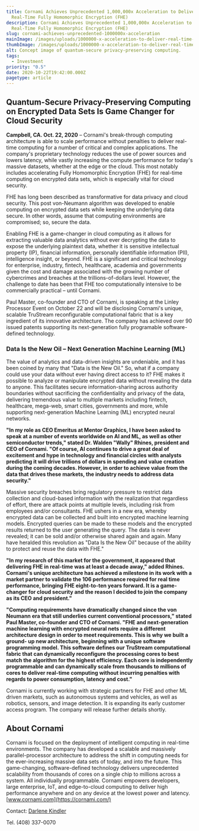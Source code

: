 ```yaml
---
title: Cornami Achieves Unprecedented 1,000,000x Acceleration to Deliver
  Real-Time Fully Homomorphic Encryption (FHE)
description: Cornami Achieves Unprecedented 1,000,000x Acceleration to Deliver
  Real-Time Fully Homomorphic Encryption (FHE)
slug: cornami-achieves-unprecedented-1000000x-acceleration
mainImage: /images/uploads/1000000-x-acceleration-to-deliver-real-time-fully-homomorphic-encryption-fhe-featured.jpg
thumbImage: /images/uploads/1000000-x-acceleration-to-deliver-real-time-fully-homomorphic-encryption-fhe-thumb.jpg
alt: Concept image of quantum-secure privacy-preserving computing.
tags:
  - Investment
priority: "0.5"
date: 2020-10-22T19:42:00.000Z
pagetype: article
---
```

## Quantum-Secure Privacy-Preserving Computing on Encrypted Data Sets Is Game Changer for Cloud Security

**Campbell, CA. Oct. 22, 2020** – Cornami's break-through computing architecture is able to scale performance without penalties to deliver real-time computing for a number of critical and complex applications.  The company's proprietary technology reduces the use of power sources and lowers latency, while vastly increasing the compute performance for today's massive datasets, whether at the edge or the cloud.  This most notably includes accelerating Fully Homomorphic Encryption (FHE) for real-time computing on encrypted data sets, which is especially vital for cloud security.

FHE has long been described as transformative for data privacy and cloud security. This post von-Neumann algorithm was developed to enable computing on encrypted data sets while keeping the underlying data secure. In other words, assume that computing environments are compromised; so, secure the data.

Enabling FHE is a game-changer in cloud computing as it allows for extracting valuable data analytics without ever decrypting the data to expose the underlying plaintext data, whether it is sensitive intellectual property (IP), financial information, personally identifiable information (PII), intelligence insight, or beyond. FHE is a significant and critical technology for enterprise, industry, fintech, healthcare, academia and governments given the cost and damage associated with the growing number of cybercrimes and breaches at the trillions-of-dollars level. However, the challenge to date has been that FHE too computationally intensive to be commercially practical – until Cornami.

Paul Master, co-founder and CTO of Cornami, is speaking at the Linley Processor Event on October 22 and will be disclosing Cornami's unique, scalable TruStream reconfigurable computational fabric that is a key ingredient of its innovative architecture.   The company has achieved over 90 issued patents supporting its next-generation fully programable software-defined technology.

### Data Is the New Oil – Next Generation Machine Learning (ML)

The value of analytics and data-driven insights are undeniable, and it has been coined by many that "Data is the New Oil."  So, what if a company could use your data without ever having direct access to it?  FHE makes it possible to analyze or manipulate encrypted data without revealing the data to anyone.  This facilitates secure information-sharing across authority boundaries without sacrificing the confidentiality and privacy of the data, delivering tremendous value to multiple markets including fintech, healthcare, mega-web, smart cities, governments and more, while supporting next-generation Machine Learning (ML) encrypted neural networks.

**"In my role as CEO Emeritus at Mentor Graphics, I have been asked to speak at a number of events worldwide on AI and ML, as well as other semiconductor trends," stated Dr. Walden "Wally" Rhines, president and CEO of Cornami.  "Of course, AI continues to drive a great deal of excitement and hype in technology and financial circles with analysts predicting it will drive trillions of dollars in spending and value creation during the coming decades. However, in order to achieve value from the data that drives these markets, the industry needs to address data security."**

Massive security breaches bring regulatory pressure to restrict data collection and cloud-based information with the realization that regardless of effort, there are attack points at multiple levels, including risk from employees and/or consultants.  FHE ushers in a new era, whereby encrypted data can be collected and built into encrypted machine learning models.  Encrypted queries can be made to these models and the encrypted results returned to the user generating the query. The data is never revealed; it can be sold and/or otherwise shared again and again. Many have heralded this revolution as "Data Is the New Oil" because of the ability to protect and reuse the data with FHE."

**"In my research of this market for the government, it appeared that delivering FHE in real-time was at least a decade away," added Rhines. Cornami's unique architecture has achieved a milestone in its work with a market partner to validate the 106 performance required for real time performance, bringing FHE eight-to-ten years forward.  It is a game-changer for cloud security and the reason I decided to join the company as its CEO and president."** 

**"Computing requirements have dramatically changed since the von Neumann era that still underlies current conventional processors," stated Paul Master, co-founder and CTO of Cornami. "FHE and next-generation machine learning with encrypted neural nets require a different architecture design in order to meet requirements. This is why we built a ground- up new architecture, beginning with a unique software programming model. This software defines our TruStream computational fabric that can dynamically reconfigure the processing cores to best match the algorithm for the highest efficiency. Each core is independently programmable and can dynamically scale from thousands to millions of cores to deliver real-time computing without incurring penalties with regards to power consumption, latency and cost."**

Cornami is currently working with strategic partners for FHE and other ML driven markets, such as autonomous systems and vehicles, as well as robotics, sensors, and image detection. It is expanding its early customer access program. The company will release further details shortly.

## About Cornami

Cornami is focused on the deployment of intelligent computing in real-time environments.  The company has developed a scalable and massively parallel-processor architecture to address the shift in computing needs for the ever-increasing massive data sets of today, and into the future. This game-changing, software-defined technology delivers unprecedented scalability from thousands of cores on a single chip to millions across a system.  All individually programmable. Cornami empowers developers, large enterprise, IoT, and edge-to-cloud computing to deliver high performance anywhere and on any device at the lowest power and latency.  [www.cornami.com](https://cornami.com/)

Contact: [Darlene Kindler](<mailto: Media@Cornami.com>)

Tel. (408) 337-0070